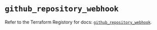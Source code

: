 # `github_repository_webhook`

Refer to the Terraform Registory for docs: [`github_repository_webhook`](https://registry.terraform.io/providers/integrations/github/5.36.0/docs/resources/repository_webhook).
